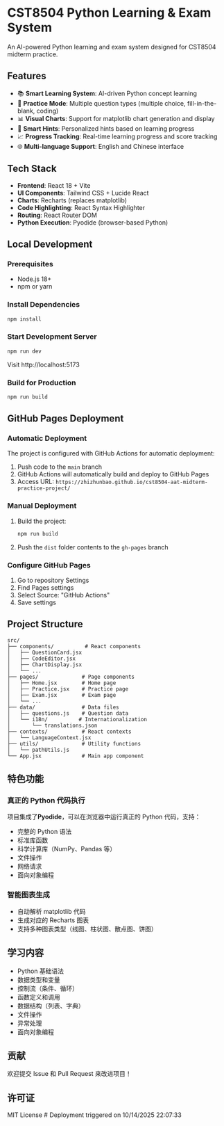 # CST8504 Python Learning & Exam System

An AI-powered Python learning and exam system designed for CST8504 midterm practice.

## Features

- 📚 **Smart Learning System**: AI-driven Python concept learning
- 🎯 **Practice Mode**: Multiple question types (multiple choice, fill-in-the-blank, coding)
- 📊 **Visual Charts**: Support for matplotlib chart generation and display
- 🧠 **Smart Hints**: Personalized hints based on learning progress
- 📈 **Progress Tracking**: Real-time learning progress and score tracking
- 🌐 **Multi-language Support**: English and Chinese interface

## Tech Stack

- **Frontend**: React 18 + Vite
- **UI Components**: Tailwind CSS + Lucide React
- **Charts**: Recharts (replaces matplotlib)
- **Code Highlighting**: React Syntax Highlighter
- **Routing**: React Router DOM
- **Python Execution**: Pyodide (browser-based Python)

## Local Development

### Prerequisites

- Node.js 18+
- npm or yarn

### Install Dependencies

```bash
npm install
```

### Start Development Server

```bash
npm run dev
```

Visit http://localhost:5173

### Build for Production

```bash
npm run build
```

## GitHub Pages Deployment

### Automatic Deployment

The project is configured with GitHub Actions for automatic deployment:

1. Push code to the `main` branch
2. GitHub Actions will automatically build and deploy to GitHub Pages
3. Access URL: `https://zhizhunbao.github.io/cst8504-aat-midterm-practice-project/`

### Manual Deployment

1. Build the project:

   ```bash
   npm run build
   ```

2. Push the `dist` folder contents to the `gh-pages` branch

### Configure GitHub Pages

1. Go to repository Settings
2. Find Pages settings
3. Select Source: "GitHub Actions"
4. Save settings

## Project Structure

```
src/
├── components/          # React components
│   ├── QuestionCard.jsx
│   ├── CodeEditor.jsx
│   ├── ChartDisplay.jsx
│   └── ...
├── pages/              # Page components
│   ├── Home.jsx        # Home page
│   ├── Practice.jsx    # Practice page
│   ├── Exam.jsx        # Exam page
│   └── ...
├── data/               # Data files
│   ├── questions.js    # Question data
│   └── i18n/          # Internationalization
│       └── translations.json
├── contexts/           # React contexts
│   └── LanguageContext.jsx
├── utils/              # Utility functions
│   └── pathUtils.js
└── App.jsx             # Main app component
```

## 特色功能

### 真正的 Python 代码执行

项目集成了**Pyodide**，可以在浏览器中运行真正的 Python 代码，支持：

- 完整的 Python 语法
- 标准库函数
- 科学计算库（NumPy、Pandas 等）
- 文件操作
- 网络请求
- 面向对象编程

### 智能图表生成

- 自动解析 matplotlib 代码
- 生成对应的 Recharts 图表
- 支持多种图表类型（线图、柱状图、散点图、饼图）

## 学习内容

- Python 基础语法
- 数据类型和变量
- 控制流（条件、循环）
- 函数定义和调用
- 数据结构（列表、字典）
- 文件操作
- 异常处理
- 面向对象编程

## 贡献

欢迎提交 Issue 和 Pull Request 来改进项目！

## 许可证

MIT License
#   D e p l o y m e n t   t r i g g e r e d   o n   1 0 / 1 4 / 2 0 2 5   2 2 : 0 7 : 3 3 
 
 